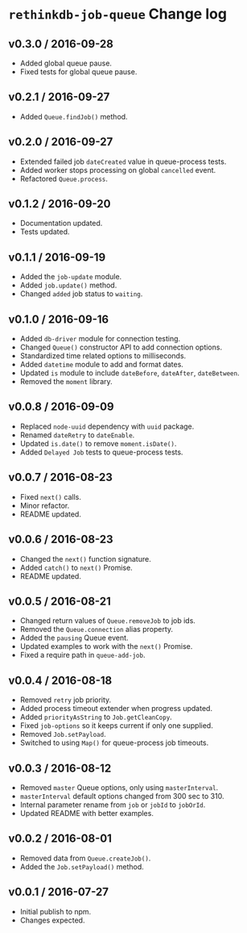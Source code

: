 # `rethinkdb-job-queue` Change log

## v0.3.0 / 2016-09-28

*   Added global queue pause.
*   Fixed tests for global queue pause.

## v0.2.1 / 2016-09-27

*   Added `Queue.findJob()` method.

## v0.2.0 / 2016-09-27

*   Extended failed job `dateCreated` value in queue-process tests.
*   Added worker stops processing on global `cancelled` event.
*   Refactored `Queue.process`.

## v0.1.2 / 2016-09-20

*   Documentation updated.
*   Tests updated.

## v0.1.1 / 2016-09-19

*   Added the `job-update` module.
*   Added `job.update()` method.
*   Changed `added` job status to `waiting`.

## v0.1.0 / 2016-09-16

*   Added `db-driver` module for connection testing.
*   Changed `Queue()` constructor API to add connection options.
*   Standardized time related options to milliseconds.
*   Added `datetime` module to add and format dates.
*   Updated `is` module to include `dateBefore`, `dateAfter`, `dateBetween`.
*   Removed the `moment` library.

## v0.0.8 / 2016-09-09

*   Replaced `node-uuid` dependency with `uuid` package.
*   Renamed `dateRetry` to `dateEnable`.
*   Updated `is.date()` to remove `moment.isDate()`.
*   Added `Delayed Job` tests to queue-process tests.

## v0.0.7 / 2016-08-23

*   Fixed `next()` calls.
*   Minor refactor.
*   README updated.

## v0.0.6 / 2016-08-23

*   Changed the `next()` function signature.
*   Added `catch()` to `next()` Promise.
*   README updated.

## v0.0.5 / 2016-08-21

*   Changed return values of `Queue.removeJob` to job ids.
*   Removed the `Queue.connection` alias property.
*   Added the `pausing` Queue event.
*   Updated examples to work with the `next()` Promise.
*   Fixed a require path in `queue-add-job`.

## v0.0.4 / 2016-08-18

*   Removed `retry` job priority.
*   Added process timeout extender when progress updated.
*   Added `priorityAsString` to `Job.getCleanCopy`.
*   Fixed `job-options` so it keeps current if only one supplied.
*   Removed `Job.setPayload`.
*   Switched to using `Map()` for queue-process job timeouts.

## v0.0.3 / 2016-08-12

*   Removed `master` Queue options, only using `masterInterval`.
*   `masterInterval` default options changed from 300 sec to 310.
*   Internal parameter rename from `job` or `jobId` to `jobOrId`.
*   Updated README with better examples.

## v0.0.2 / 2016-08-01

*   Removed data from `Queue.createJob()`.
*   Added the `Job.setPayload()` method.

## v0.0.1 / 2016-07-27

*   Initial publish to npm.
*   Changes expected.
